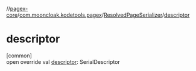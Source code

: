 //[pagex-core](../../../index.md)/[com.mooncloak.kodetools.pagex](../index.md)/[ResolvedPageSerializer](index.md)/[descriptor](descriptor.md)

# descriptor

[common]\
open override val [descriptor](descriptor.md): SerialDescriptor
